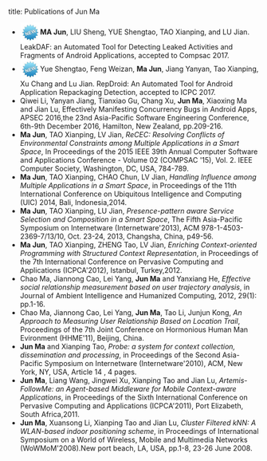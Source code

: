 title: Publications of Jun Ma

- <img src="static/img/new.jpg" width = "40" height = "40" align=center />**MA Jun**, LIU Sheng, YUE Shengtao, TAO Xianping, and LU Jian. LeakDAF: an Automated Tool for Detecting Leaked Activities and Fragments of Android Applications, accepted to Compsac 2017.
- <img src="static/img/new.jpg" width = "40" height = "40" align=center />Yue Shengtao, Feng Weizan, **Ma Jun**, Jiang Yanyan, Tao Xianping, Xu Chang and Lu Jian. RepDroid: An Automated Tool for Android Application Repackaging Detection, accepted to ICPC 2017.
- Qiwei Li, Yanyan Jiang, Tianxiao Gu, Chang Xu, **Jun Ma**, Xiaoxing Ma and Jian Lu, Effectively Manifesting Concurrency Bugs in Android Apps, APSEC 2016,the 23nd Asia-Pacific Software Engineering Conference, 6th-9th December 2016, Hamilton, New Zealand, pp.209-216.
- **Ma Jun**, TAO Xianping, LV Jian, *ReCEC: Resolving Conflicts of Environmental Constraints among Multiple Applications in a Smart Space*,  In Proceedings of the 2015 IEEE 39th Annual Computer Software and Applications Conference - Volume 02 (COMPSAC '15), Vol. 2. IEEE Computer Society, Washington, DC, USA, 784-789. 
- **Ma Jun**, TAO Xianping, CHAO Chun, LV Jian, *Handling Influence among Multiple Applications in a Smart Space*, in Proceedings of the 11th International Conference on Ubiquitous Intelligence and Computing (UIC) 2014, Bali, Indonesia,2014.
- **Ma Jun**, TAO Xianping, LU Jian, *Presence-pattern aware Service Selection and Composition in a Smart Space*, The Fifth Asia-Pacific Symposium on Internetware (Internetware'2013), ACM 978-1-4503-2369-7/13/10, Oct. 23-24, 2013, Changsha, China, p49-56.
- **Ma Jun**, TAO Xianping, ZHENG Tao, LV Jian, *Enriching Context-oriented Programming with Structured Context Representation*, in Proceedings of the 7th International Conference on Pervasive Computing and Applications (ICPCA'2012), Istanbul, Turkey,2012.
- Chao Ma, Jiannong Cao, Lei Yang, **Jun Ma** and Yanxiang He, *Effective social relationship measurement based on user trajectory analysis*, in Journal of Ambient Intelligence and Humanized Computing, 2012, 29(1): pp.1-16.
- Chao Ma, Jiannong Cao, Lei Yang, **Jun Ma**, Tao Li, Junjun Kong, *An Approach to Measuring User Relationship Based on Location Trail*, Proceedings of the 7th Joint Conference on Hormonious Human Man Evironment (HHME'11), Beijing, China.
- **Jun Ma** and Xianping Tao, *Probe: a system for context collection, dissemination and processing*, in Proceedings of the Second Asia-Pacific Symposium on Internetware (Internetware'2010), ACM, New York, NY, USA, Article 14 , 4 pages.
- **Jun Ma**, Liang Wang, Jingwei Xu, Xianping Tao and Jian Lu, *Artemis-FollowMe: an Agent-based Middleware for Mobile Context-aware Applications*, in Proceedings of the Sixth International Conference on Pervasive Computing and Applications (ICPCA'2011), Port Elizabeth, South Africa,2011.
- **Jun Ma**, Xuansong Li, Xianping Tao and Jian Lu, *Cluster Filtered kNN: A WLAN-based indoor positioning scheme*, in Proceedings of International Symposium on a World of Wireless, Mobile and Multimedia Networks (WoWMoM'2008).New port beach, LA, USA, pp.1-8, 23-26 June 2008.
